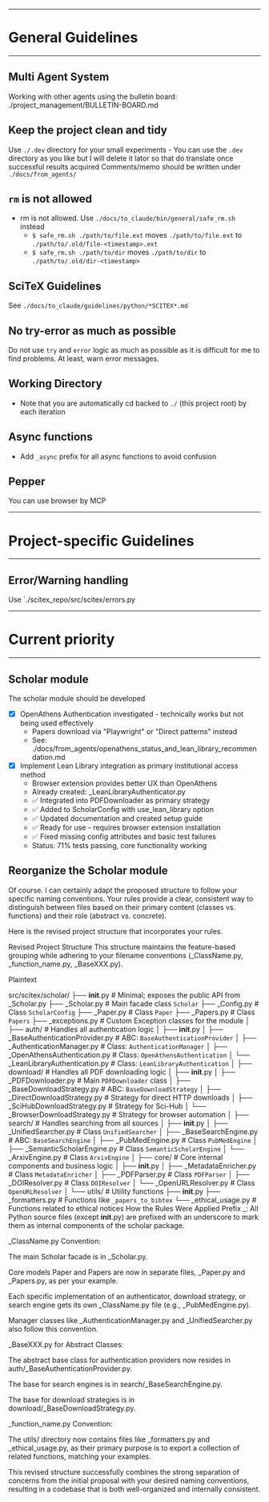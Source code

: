 <!-- ---
!-- Timestamp: 2025-07-26 14:04:43
!-- Author: ywatanabe
!-- File: /home/ywatanabe/proj/scitex_repo/CLAUDE.md
!-- --- -->

----------------------------------------
# General Guidelines
----------------------------------------
## Multi Agent System
Working with other agents using the bulletin board: ./project_management/BULLETIN-BOARD.md

## Keep the project clean and tidy
Use `./.dev` directory for your small experiments - You can use the `.dev` directory as you like but I will delete it lator so that do translate once successful results acquired
Comments/memo should be written under `./docs/from_agents/`

## `rm` is not allowed
- rm is not allowed. Use `./docs/to_claude/bin/general/safe_rm.sh` instead
  - `$ safe_rm.sh ./path/to/file.ext` moves `./path/to/file.ext` to `./path/to/.old/file-<timestamp>.ext`
  - `$ safe_rm.sh ./path/to/dir` moves `./path/to/dir` to `./path/to/.old/dir-<timestamp>`

## SciTeX Guidelines
See `./docs/to_claude/guidelines/python/*SCITEX*.md`

## No try-error as much as possible
Do not use `try` and `error` logic as much as possible as it is difficult for me to find problems. At least, warn error messages.

## Working Directory
- Note that you are automatically cd backed to `./` (this project root) by each iteration

## Async functions
- Add `_async` prefix for all async functions to avoid confusion

## Pepper
You can use browser by MCP

----------------------------------------
# Project-specific Guidelines
----------------------------------------

## Error/Warning handling
Use `./scitex_repo/src/scitex/errors.py

----------------------------------------
# Current priority
----------------------------------------
## Scholar module
The scholar module should be developed
- [x] OpenAthens Authentication investigated - technically works but not being used effectively
  - Papers download via "Playwright" or "Direct patterns" instead
  - See: ./docs/from_agents/openathens_status_and_lean_library_recommendation.md
- [x] Implement Lean Library integration as primary institutional access method
  - Browser extension provides better UX than OpenAthens
  - Already created: _LeanLibraryAuthenticator.py
  - ✅ Integrated into PDFDownloader as primary strategy
  - ✅ Added to ScholarConfig with use_lean_library option
  - ✅ Updated documentation and created setup guide
  - ✅ Ready for use - requires browser extension installation
  - ✅ Fixed missing config attributes and basic test failures
  - Status: 71% tests passing, core functionality working


## Reorganize the Scholar module
Of course. I can certainly adapt the proposed structure to follow your specific naming conventions. Your rules provide a clear, consistent way to distinguish between files based on their primary content (classes vs. functions) and their role (abstract vs. concrete).

Here is the revised project structure that incorporates your rules.

Revised Project Structure
This structure maintains the feature-based grouping while adhering to your filename conventions (_ClassName.py, _function_name.py, _BaseXXX.py).

Plaintext

src/scitex/scholar/
├── __init__.py                 # Minimal; exposes the public API from _Scholar.py
├── _Scholar.py                 # Main facade class `Scholar`
├── _Config.py                  # Class `ScholarConfig`
├── _Paper.py                   # Class `Paper`
├── _Papers.py                  # Class `Papers`
├── _exceptions.py              # Custom Exception classes for the module
│
├── auth/                       # Handles all authentication logic
│   ├── __init__.py
│   ├── _BaseAuthenticationProvider.py # ABC: `BaseAuthenticationProvider`
│   ├── _AuthenticationManager.py      # Class: `AuthenticationManager`
│   ├── _OpenAthensAuthentication.py   # Class: `OpenAthensAuthentication`
│   └── _LeanLibraryAuthentication.py  # Class: `LeanLibraryAuthentication`
│
├── download/                   # Handles all PDF downloading logic
│   ├── __init__.py
│   ├── _PDFDownloader.py             # Main `PDFDownloader` class
│   ├── _BaseDownloadStrategy.py      # ABC: `BaseDownloadStrategy`
│   ├── _DirectDownloadStrategy.py    # Strategy for direct HTTP downloads
│   ├── _SciHubDownloadStrategy.py    # Strategy for Sci-Hub
│   └── _BrowserDownloadStrategy.py   # Strategy for browser automation
│
├── search/                     # Handles searching from all sources
│   ├── __init__.py
│   ├── _UnifiedSearcher.py           # Class `UnifiedSearcher`
│   ├── _BaseSearchEngine.py          # ABC: `BaseSearchEngine`
│   ├── _PubMedEngine.py              # Class `PubMedEngine`
│   ├── _SemanticScholarEngine.py     # Class `SemanticScholarEngine`
│   └── _ArxivEngine.py               # Class `ArxivEngine`
│
├── core/                       # Core internal components and business logic
│   ├── __init__.py
│   ├── _MetadataEnricher.py          # Class `MetadataEnricher`
│   ├── _PDFParser.py                 # Class `PDFParser`
│   ├── _DOIResolver.py               # Class `DOIResolver`
│   └── _OpenURLResolver.py           # Class `OpenURLResolver`
│
└── utils/                      # Utility functions
    ├── __init__.py
    ├── _formatters.py                # Functions like `_papers_to_bibtex`
    └── _ethical_usage.py             # Functions related to ethical notices
How the Rules Were Applied
Prefix _: All Python source files (except __init__.py) are prefixed with an underscore to mark them as internal components of the scholar package.

_ClassName.py Convention:

The main Scholar facade is in _Scholar.py.

Core models Paper and Papers are now in separate files, _Paper.py and _Papers.py, as per your example.

Each specific implementation of an authenticator, download strategy, or search engine gets its own _ClassName.py file (e.g., _PubMedEngine.py).

Manager classes like _AuthenticationManager.py and _UnifiedSearcher.py also follow this convention.

_BaseXXX.py for Abstract Classes:

The abstract base class for authentication providers now resides in auth/_BaseAuthenticationProvider.py.

The base for search engines is in search/_BaseSearchEngine.py.

The base for download strategies is in download/_BaseDownloadStrategy.py.

_function_name.py Convention:

The utils/ directory now contains files like _formatters.py and _ethical_usage.py, as their primary purpose is to export a collection of related functions, matching your examples.

This revised structure successfully combines the strong separation of concerns from the initial proposal with your desired naming conventions, resulting in a codebase that is both well-organized and internally consistent.

<!-- EOF -->